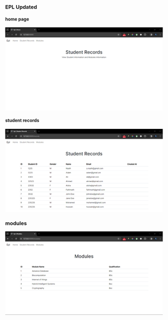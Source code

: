### EPL Updated


#### home page
![image](home.png)


#### student records
![image](records.png)

### modules
![image](modules.png)